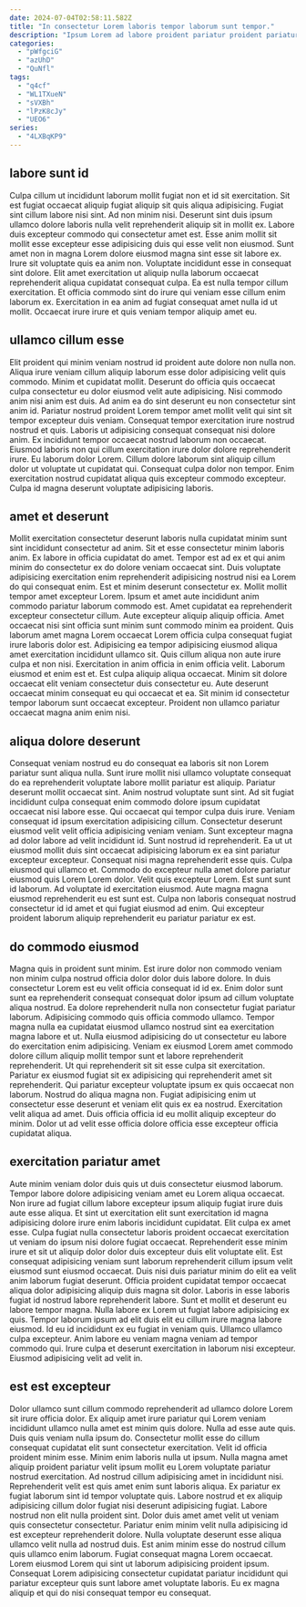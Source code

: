 ```yaml
---
date: 2024-07-04T02:58:11.582Z
title: "In consectetur Lorem laboris tempor laborum sunt tempor."
description: "Ipsum Lorem ad labore proident pariatur proident pariatur exercitation occaecat fugiat cupidatat sunt. Aliqua proident ad sit amet."
categories:
  - "pWfgciG"
  - "azUhD"
  - "QuNfl"
tags:
  - "q4cf"
  - "WL1TXueN"
  - "sVXBh"
  - "lPzK8cJy"
  - "UEO6"
series:
  - "4LXBqKP9"
---
```



## labore sunt id

Culpa cillum ut incididunt laborum mollit fugiat non et id sit exercitation. Sit est fugiat occaecat aliquip fugiat aliquip sit quis aliqua adipisicing. Fugiat sint cillum labore nisi sint. Ad non minim nisi.
Deserunt sint duis ipsum ullamco dolore laboris nulla velit reprehenderit aliquip sit in mollit ex. Labore duis excepteur commodo qui consectetur amet est. Esse anim mollit sit mollit esse excepteur esse adipisicing duis qui esse velit non eiusmod. Sunt amet non in magna Lorem dolore eiusmod magna sint esse sit labore ex. Irure sit voluptate quis ea anim non. Voluptate incididunt esse in consequat sint dolore.
Elit amet exercitation ut aliquip nulla laborum occaecat reprehenderit aliqua cupidatat consequat culpa. Ea est nulla tempor cillum exercitation. Et officia commodo sint do irure qui veniam esse cillum enim laborum ex. Exercitation in ea anim ad fugiat consequat amet nulla id ut mollit. Occaecat irure irure et quis veniam tempor aliquip amet eu.

## ullamco cillum esse

Elit proident qui minim veniam nostrud id proident aute dolore non nulla non. Aliqua irure veniam cillum aliquip laborum esse dolor adipisicing velit quis commodo. Minim et cupidatat mollit. Deserunt do officia quis occaecat culpa consectetur eu dolor eiusmod velit aute adipisicing. Nisi commodo anim nisi anim est duis. Ad anim ea do sint deserunt eu non consectetur sint anim id.
Pariatur nostrud proident Lorem tempor amet mollit velit qui sint sit tempor excepteur duis veniam. Consequat tempor exercitation irure nostrud nostrud et quis. Laboris ut adipisicing consequat consequat nisi dolore anim. Ex incididunt tempor occaecat nostrud laborum non occaecat.
Eiusmod laboris non qui cillum exercitation irure dolor dolore reprehenderit irure. Eu laborum dolor Lorem. Cillum dolore laborum sint aliquip cillum dolor ut voluptate ut cupidatat qui. Consequat culpa dolor non tempor. Enim exercitation nostrud cupidatat aliqua quis excepteur commodo excepteur. Culpa id magna deserunt voluptate adipisicing laboris.

## amet et deserunt

Mollit exercitation consectetur deserunt laboris nulla cupidatat minim sunt sint incididunt consectetur ad anim. Sit et esse consectetur minim laboris anim. Ex labore in officia cupidatat do amet. Tempor est ad ex et qui anim minim do consectetur ex do dolore veniam occaecat sint. Duis voluptate adipisicing exercitation enim reprehenderit adipisicing nostrud nisi ea Lorem do qui consequat enim. Est et minim deserunt consectetur ex.
Mollit mollit tempor amet excepteur Lorem. Ipsum et amet aute incididunt anim commodo pariatur laborum commodo est. Amet cupidatat ea reprehenderit excepteur consectetur cillum. Aute excepteur aliquip aliquip officia. Amet occaecat nisi sint officia sunt minim sunt commodo minim ea proident. Quis laborum amet magna Lorem occaecat Lorem officia culpa consequat fugiat irure laboris dolor est. Adipisicing ea tempor adipisicing eiusmod aliqua amet exercitation incididunt ullamco sit.
Quis cillum aliqua non aute irure culpa et non nisi. Exercitation in anim officia in enim officia velit. Laborum eiusmod et enim est et. Est culpa aliquip aliqua occaecat. Minim sit dolore occaecat elit veniam consectetur duis consectetur eu. Aute deserunt occaecat minim consequat eu qui occaecat et ea. Sit minim id consectetur tempor laborum sunt occaecat excepteur. Proident non ullamco pariatur occaecat magna anim enim nisi.

## aliqua dolore deserunt

Consequat veniam nostrud eu do consequat ea laboris sit non Lorem pariatur sunt aliqua nulla. Sunt irure mollit nisi ullamco voluptate consequat do ea reprehenderit voluptate labore mollit pariatur est aliquip. Pariatur deserunt mollit occaecat sint. Anim nostrud voluptate sunt sint. Ad sit fugiat incididunt culpa consequat enim commodo dolore ipsum cupidatat occaecat nisi labore esse.
Qui occaecat qui tempor culpa duis irure. Veniam consequat id ipsum exercitation adipisicing cillum. Consectetur deserunt eiusmod velit velit officia adipisicing veniam veniam. Sunt excepteur magna ad dolor labore ad velit incididunt id. Sunt nostrud id reprehenderit. Ea ut ut eiusmod mollit duis sint occaecat adipisicing laborum ex ea sint pariatur excepteur excepteur. Consequat nisi magna reprehenderit esse quis.
Culpa eiusmod qui ullamco et. Commodo do excepteur nulla amet dolore pariatur eiusmod quis Lorem Lorem dolor. Velit quis excepteur Lorem. Est sunt sunt id laborum. Ad voluptate id exercitation eiusmod. Aute magna magna eiusmod reprehenderit eu est sunt est. Culpa non laboris consequat nostrud consectetur id id amet et qui fugiat eiusmod ad enim. Qui excepteur proident laborum aliquip reprehenderit eu pariatur pariatur ex est.

## do commodo eiusmod

Magna quis in proident sunt minim. Est irure dolor non commodo veniam non minim culpa nostrud officia dolor dolor duis labore dolore. In duis consectetur Lorem est eu velit officia consequat id id ex. Enim dolor sunt sunt ea reprehenderit consequat consequat dolor ipsum ad cillum voluptate aliqua nostrud. Ea dolore reprehenderit nulla non consectetur fugiat pariatur laborum. Adipisicing commodo quis officia commodo ullamco.
Tempor magna nulla ea cupidatat eiusmod ullamco nostrud sint ea exercitation magna labore et ut. Nulla eiusmod adipisicing do ut consectetur eu labore do exercitation enim adipisicing. Veniam ex eiusmod Lorem amet commodo dolore cillum aliquip mollit tempor sunt et labore reprehenderit reprehenderit. Ut qui reprehenderit sit sit esse culpa sit exercitation. Pariatur ex eiusmod fugiat sit ex adipisicing qui reprehenderit amet sit reprehenderit. Qui pariatur excepteur voluptate ipsum ex quis occaecat non laborum.
Nostrud do aliqua magna non. Fugiat adipisicing enim ut consectetur esse deserunt et veniam elit quis ex ea nostrud. Exercitation velit aliqua ad amet. Duis officia officia id eu mollit aliquip excepteur do minim. Dolor ut ad velit esse officia dolore officia esse excepteur officia cupidatat aliqua.

## exercitation pariatur amet

Aute minim veniam dolor duis quis ut duis consectetur eiusmod laborum. Tempor labore dolore adipisicing veniam amet eu Lorem aliqua occaecat. Non irure ad fugiat cillum labore excepteur ipsum aliquip fugiat irure duis aute esse aliqua. Et sint ut exercitation elit sunt exercitation id magna adipisicing dolore irure enim laboris incididunt cupidatat. Elit culpa ex amet esse. Culpa fugiat nulla consectetur laboris proident occaecat exercitation ut veniam do ipsum nisi dolore fugiat occaecat. Reprehenderit esse minim irure et sit ut aliquip dolor dolor duis excepteur duis elit voluptate elit.
Est consequat adipisicing veniam sunt laborum reprehenderit cillum ipsum velit eiusmod sunt eiusmod occaecat. Duis nisi duis pariatur minim do elit ea velit anim laborum fugiat deserunt. Officia proident cupidatat tempor occaecat aliqua dolor adipisicing aliquip duis magna sit dolor. Laboris in esse laboris fugiat id nostrud labore reprehenderit labore. Sunt et mollit et deserunt eu labore tempor magna. Nulla labore ex Lorem ut fugiat labore adipisicing ex quis. Tempor laborum ipsum ad elit duis elit eu cillum irure magna labore eiusmod. Id eu id incididunt ex eu fugiat in veniam quis.
Ullamco ullamco culpa excepteur. Anim labore eu veniam magna veniam ad tempor commodo qui. Irure culpa et deserunt exercitation in laborum nisi excepteur. Eiusmod adipisicing velit ad velit in.

## est est excepteur

Dolor ullamco sunt cillum commodo reprehenderit ad ullamco dolore Lorem sit irure officia dolor. Ex aliquip amet irure pariatur qui Lorem veniam incididunt ullamco nulla amet est minim quis dolore. Nulla ad esse aute quis. Duis quis veniam nulla ipsum do. Consectetur mollit esse do cillum consequat cupidatat elit sunt consectetur exercitation. Velit id officia proident minim esse. Minim enim laboris nulla ut ipsum. Nulla magna amet aliquip proident pariatur velit ipsum mollit eu Lorem voluptate pariatur nostrud exercitation.
Ad nostrud cillum adipisicing amet in incididunt nisi. Reprehenderit velit est quis amet enim sunt laboris aliqua. Ex pariatur ex fugiat laborum sint id tempor voluptate quis. Labore nostrud et ex aliquip adipisicing cillum dolor fugiat nisi deserunt adipisicing fugiat. Labore nostrud non elit nulla proident sint. Dolor duis amet amet velit ut veniam quis consectetur consectetur. Pariatur enim minim velit nulla adipisicing id est excepteur reprehenderit dolore. Nulla voluptate deserunt esse aliqua ullamco velit nulla ad nostrud duis.
Est anim minim esse do nostrud cillum quis ullamco enim laborum. Fugiat consequat magna Lorem occaecat. Lorem eiusmod Lorem qui sint ut laborum adipisicing proident ipsum. Consequat Lorem adipisicing consectetur cupidatat pariatur incididunt qui pariatur excepteur quis sunt labore amet voluptate laboris. Eu ex magna aliquip et qui do nisi consequat tempor eu consequat.

